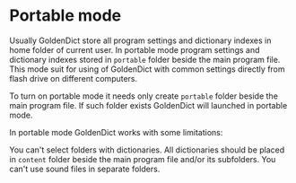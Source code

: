 # Portable mode

Usually GoldenDict store all program settings and dictionary indexes in home folder of current user. In portable mode program settings and dictionary indexes stored in `portable` folder beside the main program file. This mode suit for using of GoldenDict with common settings directly from flash drive on different computers.

To turn on portable mode it needs only create `portable` folder beside the main program file. If such folder exists GoldenDict will launched in portable mode.

In portable mode GoldenDict works with some limitations:

You can't select folders with dictionaries. All dictionaries should be placed in `content` folder beside the main program file and/or its subfolders.
You can't use sound files in separate folders.

